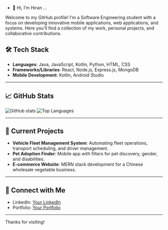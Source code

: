 - 👋 Hi, I’m Hiran ...

Welcome to my GitHub profile! I'm a Software Engineering student with a focus on developing innovative mobile applications, web applications, and systems. Here you'll find a collection of my work, personal projects, and collaborative contributions.

## 🛠 Tech Stack
- **Languages**: Java, JavaScript, Kotlin, Python, HTML, CSS
- **Frameworks/Libraries**: React, Node.js, Express.js, MongoDB
- **Mobile Development**: Kotlin, Android Studio
  
---

## 📈 GitHub Stats
![GitHub stats](https://github-readme-stats.vercel.app/api?username=Hiranx&show_icons=true&theme=radical)
![Top Languages](https://github-readme-stats.vercel.app/api/top-langs/?username=Hiranx&layout=compact&theme=radical)

---

## 🌱 Current Projects
- **Vehicle Fleet Management System**: Automating fleet operations, transport scheduling, and driver management.
- **Pet Adoption Finder**: Mobile app with filters for pet discovery, gender, and disabilities.
- **E-commerce Website**: MERN stack development for a Chinese wholesale vegetable business.

---

## 🔗 Connect with Me
- LinkedIn: [Your LinkedIn](https://linkedin.com/in/yourprofile)
- Portfolio: [Your Portfolio](https://yourportfolio.com)

---

Thanks for visiting!

